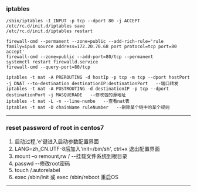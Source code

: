 ### iptables
    /sbin/iptables -I INPUT -p tcp --dport 80 -j ACCEPT
    /etc/rc.d/init.d/iptables save
    /etc/rc.d/init.d/iptables restart

    firewall-cmd --permanent --zone=public --add-rich-rule='rule family=ipv4 source address=172.20.70.68 port protocol=tcp port=80 accept'
    firewall-cmd --zone=public --add-port=80/tcp --permanent
    systemctl restart firewalld.service
    firewall-cmd --query-port=80/tcp

    iptables -t nat -A PREROUTING -d hostIp -p tcp -m tcp --dport hostPort -j DNAT --to-destination destinationIP:destinationPort   --端口转发
    iptables -t nat -A POSTROUTING -d destinationIP -p tcp --dport destinationPort -j MASQUERADE   --修改包的源地址
    iptables -t nat -L -n --line-numbe   --查看nat表
    iptables -t nat -D chainName ruleNumber   --删除某个链中的某个规则

-----------

### reset password of root in centos7
1. 启动过程,'e'键进入启动参数配置界面
2. LANG=zh_CN.UTF-8后加入'init=/bin/sh', ctrl+x 退出配置界面
3. mount –o remount,rw /   --挂载文件系统到根目录
4. passwd   --修改root密码
5. touch /.autorelabel
6. exec /sbin/init 或 exec /sbin/reboot 重启OS

----------

